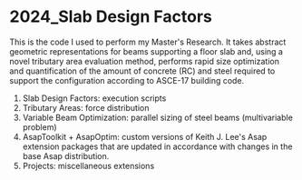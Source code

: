 # 2024_Slab Design Factors

This is the code I used to perform my Master's Research. It takes abstract geometric representations for beams supporting a floor slab and, using a novel tributary area evaluation method, performs rapid size optimization and quantification of the amount of concrete (RC) and steel required to support the configuration according to ASCE-17 building code. 

1. Slab Design Factors: execution scripts
2. Tributary Areas: force distribution
3. Variable Beam Optimization: parallel sizing of steel beams (multivariable problem)
4. AsapToolkit + AsapOptim: custom versions of Keith J. Lee's Asap extension packages that are updated in accordance with changes in the base Asap distribution.
5. Projects: miscellaneous extensions
